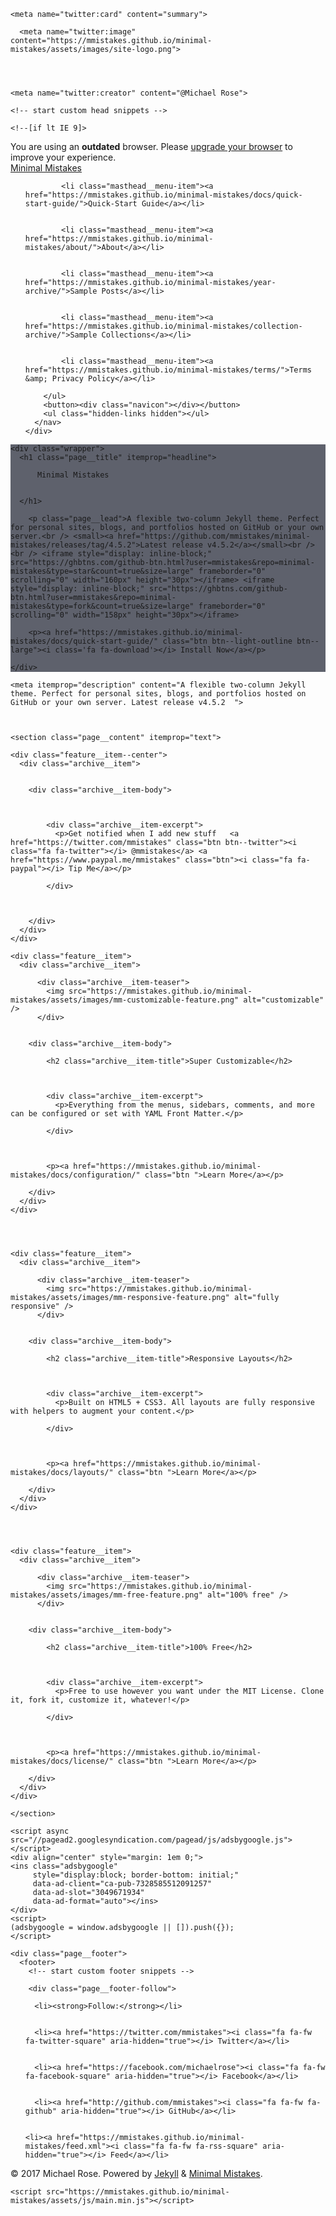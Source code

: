 <!-- ---
layout: splash
permalink: /
header:
  overlay_color: "#5e616c"
  overlay_image: /assets/images/mm-home-page-feature.jpg
  cta_label: "<i class='fa fa-download'></i> Install Now"
  cta_url: "/docs/quick-start-guide/"
  caption:
excerpt: 'A flexible two-column Jekyll theme. Perfect for personal sites, blogs, and portfolios hosted on GitHub or your own server.<br /> <small><a href="https://github.com/mmistakes/minimal-mistakes/releases/tag/4.5.2">Latest release v4.5.2</a></small><br /><br /> {::nomarkdown}<iframe style="display: inline-block;" src="https://ghbtns.com/github-btn.html?user=mmistakes&repo=minimal-mistakes&type=star&count=true&size=large" frameborder="0" scrolling="0" width="160px" height="30px"></iframe> <iframe style="display: inline-block;" src="https://ghbtns.com/github-btn.html?user=mmistakes&repo=minimal-mistakes&type=fork&count=true&size=large" frameborder="0" scrolling="0" width="158px" height="30px"></iframe>{:/nomarkdown}'
feature_row:
  - image_path: /assets/images/mm-customizable-feature.png
    alt: "customizable"
    title: "Super Customizable"
    excerpt: "Everything from the menus, sidebars, comments, and more can be configured or set with YAML Front Matter."
    url: "/docs/configuration/"
    btn_label: "Learn More"
  - image_path: /assets/images/mm-responsive-feature.png
    alt: "fully responsive"
    title: "Responsive Layouts"
    excerpt: "Built on HTML5 + CSS3. All layouts are fully responsive with helpers to augment your content."
    url: "/docs/layouts/"
    btn_label: "Learn More"
  - image_path: /assets/images/mm-free-feature.png
    alt: "100% free"
    title: "100% Free"
    excerpt: "Free to use however you want under the MIT License. Clone it, fork it, customize it, whatever!"
    url: "/docs/license/"
    btn_label: "Learn More"
github:
  - excerpt: '{::nomarkdown}<iframe style="display: inline-block;" src="https://ghbtns.com/github-btn.html?user=mmistakes&repo=minimal-mistakes&type=star&count=true&size=large" frameborder="0" scrolling="0" width="160px" height="30px"></iframe> <iframe style="display: inline-block;" src="https://ghbtns.com/github-btn.html?user=mmistakes&repo=minimal-mistakes&type=fork&count=true&size=large" frameborder="0" scrolling="0" width="158px" height="30px"></iframe>{:/nomarkdown}'
intro:
  - excerpt: 'Get notified when I add new stuff &nbsp; [<i class="fa fa-twitter"></i> @mmistakes](https://twitter.com/mmistakes){: .btn .btn--twitter} [<i class="fa fa-paypal"></i> Tip Me](https://www.paypal.me/mmistakes){: .btn}'
---

{% include feature_row id="intro" type="center" %}

{% include feature_row %} -->


<!doctype html>
<!--
  Minimal Mistakes Jekyll Theme 4.5.2 by Michael Rose
  Copyright 2017 Michael Rose - mademistakes.com | @mmistakes
  Free for personal and commercial use under the MIT license
  https://github.com/mmistakes/minimal-mistakes/blob/master/LICENSE.txt
-->
<html lang="en" class="no-js">
  <head>
    <meta charset="utf-8">

<!-- begin SEO -->









<title>Minimal Mistakes</title>




<meta name="description" content="A flexible two-column Jekyll theme. Perfect for personal sites, blogs, and portfolios hosted on GitHub or your own server. Latest release v4.5.2  ">




<meta name="author" content="Michael Rose">

<meta property="og:locale" content="en_US">
<meta property="og:site_name" content="Minimal Mistakes">
<meta property="og:title" content="Minimal Mistakes">


  <link rel="canonical" href="https://mmistakes.github.io/minimal-mistakes/">
  <meta property="og:url" content="https://mmistakes.github.io/minimal-mistakes/">



  <meta property="og:description" content="A flexible two-column Jekyll theme. Perfect for personal sites, blogs, and portfolios hosted on GitHub or your own server. Latest release v4.5.2  ">



  <meta name="twitter:site" content="@mmistakes">
  <meta name="twitter:title" content="Minimal Mistakes">
  <meta name="twitter:description" content="A flexible two-column Jekyll theme. Perfect for personal sites, blogs, and portfolios hosted on GitHub or your own server. Latest release v4.5.2  ">
  <meta name="twitter:url" content="https://mmistakes.github.io/">


    <meta name="twitter:card" content="summary">

      <meta name="twitter:image" content="https://mmistakes.github.io/minimal-mistakes/assets/images/site-logo.png">




    <meta name="twitter:creator" content="@Michael Rose">










  <meta property="og:image" content="https://mmistakes.github.io/minimal-mistakes/assets/images/mm-home-page-feature.jpg">








  <script type="application/ld+json">
    {
      "@context": "http://schema.org",
      "@type": "Organization",
      "url": "https://mmistakes.github.io/minimal-mistakes",
      "logo": "https://mmistakes.github.io/minimal-mistakes/assets/images/site-logo.png"
    }
  </script>



  <script type="application/ld+json">
    {
      "@context" : "http://schema.org",
      "@type" : "Person",
      "name" : "Michael Rose",
      "url" : "https://mmistakes.github.io/minimal-mistakes",
      "sameAs" : ["https://twitter.com/mmistakes","https://facebook.com/michaelrose"]
    }
  </script>



  <meta name="google-site-verification" content="UQj93ERU9zgECodaaXgVpkjrFn9UrDMEzVamacSoQ8Y" />




<!-- end SEO -->


<link href="https://mmistakes.github.io/minimal-mistakes/feed.xml" type="application/atom+xml" rel="alternate" title="Minimal Mistakes Feed">

<!-- http://t.co/dKP3o1e -->
<meta name="HandheldFriendly" content="True">
<meta name="MobileOptimized" content="320">
<meta name="viewport" content="width=device-width, initial-scale=1.0">

<script>
  document.documentElement.className = document.documentElement.className.replace(/\bno-js\b/g, '') + ' js ';
</script>

<!-- For all browsers -->
<link rel="stylesheet" href="https://mmistakes.github.io/minimal-mistakes/assets/css/main.css">

<!--[if lte IE 9]>
  <style>
    /* old IE unsupported flexbox fixes */
    .greedy-nav .site-title {
      padding-right: 3em;
    }
    .greedy-nav button {
      position: absolute;
      top: 0;
      right: 0;
      height: 100%;
    }
  </style>
<![endif]-->
    <!-- start custom head snippets -->

<!-- insert favicons. use http://realfavicongenerator.net/ -->

<!-- end custom head snippets -->
  </head>

  <body class="layout--splash">

    <!--[if lt IE 9]>
<div class="notice--danger align-center" style="margin: 0;">You are using an <strong>outdated</strong> browser. Please <a href="http://browsehappy.com/">upgrade your browser</a> to improve your experience.</div>
<![endif]-->
    <div class="masthead">
  <div class="masthead__inner-wrap">
    <div class="masthead__menu">
      <nav id="site-nav" class="greedy-nav">
        <a class="site-title" href="https://mmistakes.github.io/minimal-mistakes/">Minimal Mistakes</a>
        <ul class="visible-links">


            <li class="masthead__menu-item"><a href="https://mmistakes.github.io/minimal-mistakes/docs/quick-start-guide/">Quick-Start Guide</a></li>


            <li class="masthead__menu-item"><a href="https://mmistakes.github.io/minimal-mistakes/about/">About</a></li>


            <li class="masthead__menu-item"><a href="https://mmistakes.github.io/minimal-mistakes/year-archive/">Sample Posts</a></li>


            <li class="masthead__menu-item"><a href="https://mmistakes.github.io/minimal-mistakes/collection-archive/">Sample Collections</a></li>


            <li class="masthead__menu-item"><a href="https://mmistakes.github.io/minimal-mistakes/terms/">Terms &amp; Privacy Policy</a></li>

        </ul>
        <button><div class="navicon"></div></button>
        <ul class="hidden-links hidden"></ul>
      </nav>
    </div>
  </div>
</div>














<div class="page__hero--overlay"
  style="background-color: #5e616c; background-image: url('https://mmistakes.github.io/minimal-mistakes/assets/images/mm-home-page-feature.jpg');"
>

    <div class="wrapper">
      <h1 class="page__title" itemprop="headline">

          Minimal Mistakes


      </h1>

        <p class="page__lead">A flexible two-column Jekyll theme. Perfect for personal sites, blogs, and portfolios hosted on GitHub or your own server.<br /> <small><a href="https://github.com/mmistakes/minimal-mistakes/releases/tag/4.5.2">Latest release v4.5.2</a></small><br /><br /> <iframe style="display: inline-block;" src="https://ghbtns.com/github-btn.html?user=mmistakes&repo=minimal-mistakes&type=star&count=true&size=large" frameborder="0" scrolling="0" width="160px" height="30px"></iframe> <iframe style="display: inline-block;" src="https://ghbtns.com/github-btn.html?user=mmistakes&repo=minimal-mistakes&type=fork&count=true&size=large" frameborder="0" scrolling="0" width="158px" height="30px"></iframe>
</p>



        <p><a href="https://mmistakes.github.io/minimal-mistakes/docs/quick-start-guide/" class="btn btn--light-outline btn--large"><i class='fa fa-download'></i> Install Now</a></p>

    </div>


</div>



<div id="main" role="main">
  <article class="splash" itemscope itemtype="http://schema.org/CreativeWork">

    <meta itemprop="description" content="A flexible two-column Jekyll theme. Perfect for personal sites, blogs, and portfolios hosted on GitHub or your own server. Latest release v4.5.2  ">



    <section class="page__content" itemprop="text">

<div class="feature__wrapper">





    <div class="feature__item--center">
      <div class="archive__item">


        <div class="archive__item-body">



            <div class="archive__item-excerpt">
              <p>Get notified when I add new stuff   <a href="https://twitter.com/mmistakes" class="btn btn--twitter"><i class="fa fa-twitter"></i> @mmistakes</a> <a href="https://www.paypal.me/mmistakes" class="btn"><i class="fa fa-paypal"></i> Tip Me</a></p>

            </div>



        </div>
      </div>
    </div>


</div>

<div class="feature__wrapper">





    <div class="feature__item">
      <div class="archive__item">

          <div class="archive__item-teaser">
            <img src="https://mmistakes.github.io/minimal-mistakes/assets/images/mm-customizable-feature.png" alt="customizable" />
          </div>


        <div class="archive__item-body">

            <h2 class="archive__item-title">Super Customizable</h2>



            <div class="archive__item-excerpt">
              <p>Everything from the menus, sidebars, comments, and more can be configured or set with YAML Front Matter.</p>

            </div>



            <p><a href="https://mmistakes.github.io/minimal-mistakes/docs/configuration/" class="btn ">Learn More</a></p>

        </div>
      </div>
    </div>




    <div class="feature__item">
      <div class="archive__item">

          <div class="archive__item-teaser">
            <img src="https://mmistakes.github.io/minimal-mistakes/assets/images/mm-responsive-feature.png" alt="fully responsive" />
          </div>


        <div class="archive__item-body">

            <h2 class="archive__item-title">Responsive Layouts</h2>



            <div class="archive__item-excerpt">
              <p>Built on HTML5 + CSS3. All layouts are fully responsive with helpers to augment your content.</p>

            </div>



            <p><a href="https://mmistakes.github.io/minimal-mistakes/docs/layouts/" class="btn ">Learn More</a></p>

        </div>
      </div>
    </div>




    <div class="feature__item">
      <div class="archive__item">

          <div class="archive__item-teaser">
            <img src="https://mmistakes.github.io/minimal-mistakes/assets/images/mm-free-feature.png" alt="100% free" />
          </div>


        <div class="archive__item-body">

            <h2 class="archive__item-title">100% Free</h2>



            <div class="archive__item-excerpt">
              <p>Free to use however you want under the MIT License. Clone it, fork it, customize it, whatever!</p>

            </div>



            <p><a href="https://mmistakes.github.io/minimal-mistakes/docs/license/" class="btn ">Learn More</a></p>

        </div>
      </div>
    </div>


</div>

    </section>
  </article>
</div>

    <script async src="//pagead2.googlesyndication.com/pagead/js/adsbygoogle.js"></script>
    <div align="center" style="margin: 1em 0;">
    <ins class="adsbygoogle"
         style="display:block; border-bottom: initial;"
         data-ad-client="ca-pub-7328585512091257"
         data-ad-slot="3049671934"
         data-ad-format="auto"></ins>
    </div>
    <script>
    (adsbygoogle = window.adsbygoogle || []).push({});
    </script>

    <div class="page__footer">
      <footer>
        <!-- start custom footer snippets -->

<!-- end custom footer snippets -->
        <div class="page__footer-follow">
  <ul class="social-icons">

      <li><strong>Follow:</strong></li>


      <li><a href="https://twitter.com/mmistakes"><i class="fa fa-fw fa-twitter-square" aria-hidden="true"></i> Twitter</a></li>


      <li><a href="https://facebook.com/michaelrose"><i class="fa fa-fw fa-facebook-square" aria-hidden="true"></i> Facebook</a></li>


      <li><a href="http://github.com/mmistakes"><i class="fa fa-fw fa-github" aria-hidden="true"></i> GitHub</a></li>


    <li><a href="https://mmistakes.github.io/minimal-mistakes/feed.xml"><i class="fa fa-fw fa-rss-square" aria-hidden="true"></i> Feed</a></li>
  </ul>
</div>

<div class="page__footer-copyright">&copy; 2017 Michael Rose. Powered by <a href="http://jekyllrb.com" rel="nofollow">Jekyll</a> &amp; <a href="https://mademistakes.com/work/minimal-mistakes-jekyll-theme/" rel="nofollow">Minimal Mistakes</a>.</div>
      </footer>
    </div>

    <script src="https://mmistakes.github.io/minimal-mistakes/assets/js/main.min.js"></script>




  <script>
  (function(i,s,o,g,r,a,m){i['GoogleAnalyticsObject']=r;i[r]=i[r]||function(){
  (i[r].q=i[r].q||[]).push(arguments)},i[r].l=1*new Date();a=s.createElement(o),
  m=s.getElementsByTagName(o)[0];a.async=1;a.src=g;m.parentNode.insertBefore(a,m)
  })(window,document,'script','https://www.google-analytics.com/analytics.js','ga');

  ga('create', 'UA-2011187-3', 'auto');
  ga('send', 'pageview');
</script>







  </body>
</html>
